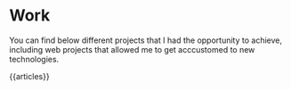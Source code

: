 Work
====

You can find below different projects that I had the opportunity to achieve, including web projects that allowed me to get acccustomed to new technologies.

{{articles}}
